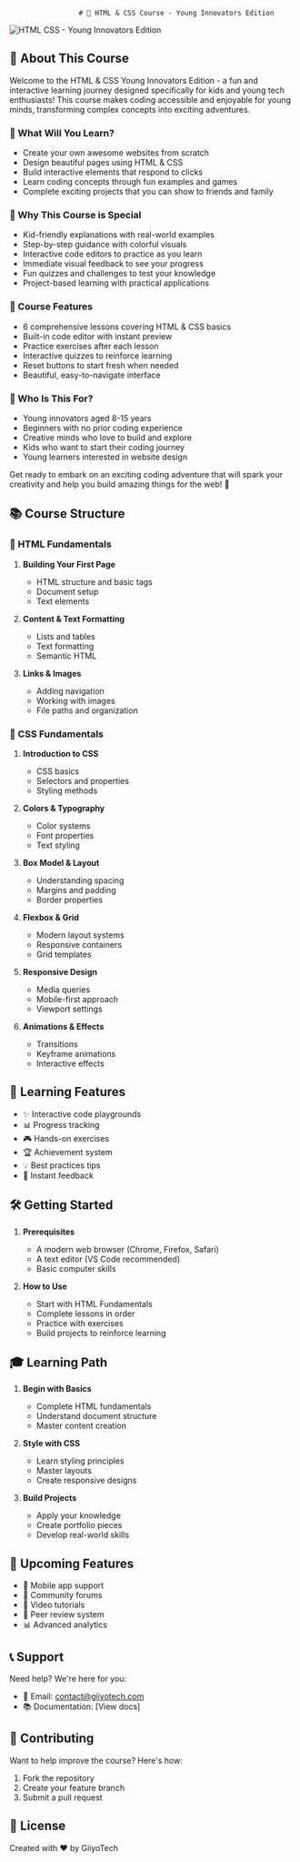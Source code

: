                      # 🚀 HTML & CSS Course - Young Innovators Edition
![HTML   CSS - Young Innovators Edition](https://github.com/user-attachments/assets/c53227b6-a013-43d6-9595-2ac7849fdbee)

## 📖 About This Course

Welcome to the HTML & CSS Young Innovators Edition - a fun and interactive learning journey designed specifically for kids and young tech enthusiasts! This course makes coding accessible and enjoyable for young minds, transforming complex concepts into exciting adventures.

### 🎯 What Will You Learn?
- Create your own awesome websites from scratch
- Design beautiful pages using HTML & CSS
- Build interactive elements that respond to clicks
- Learn coding concepts through fun examples and games
- Complete exciting projects that you can show to friends and family

### 🌟 Why This Course is Special
- Kid-friendly explanations with real-world examples
- Step-by-step guidance with colorful visuals
- Interactive code editors to practice as you learn
- Immediate visual feedback to see your progress
- Fun quizzes and challenges to test your knowledge
- Project-based learning with practical applications

### 🎨 Course Features
- 6 comprehensive lessons covering HTML & CSS basics
- Built-in code editor with instant preview
- Practice exercises after each lesson
- Interactive quizzes to reinforce learning
- Reset buttons to start fresh when needed
- Beautiful, easy-to-navigate interface

### 👥 Who Is This For?
- Young innovators aged 8-15 years
- Beginners with no prior coding experience
- Creative minds who love to build and explore
- Kids who want to start their coding journey
- Young learners interested in website design

Get ready to embark on an exciting coding adventure that will spark your creativity and help you build amazing things for the web! 🚀

## 📚 Course Structure

### 📝 HTML Fundamentals
1. **Building Your First Page**
   - HTML structure and basic tags
   - Document setup
   - Text elements
   
2. **Content & Text Formatting**
   - Lists and tables
   - Text formatting
   - Semantic HTML
   
3. **Links & Images**
   - Adding navigation
   - Working with images
   - File paths and organization

### 🎨 CSS Fundamentals
1. **Introduction to CSS**
   - CSS basics
   - Selectors and properties
   - Styling methods
   
2. **Colors & Typography**
   - Color systems
   - Font properties
   - Text styling
   
3. **Box Model & Layout**
   - Understanding spacing
   - Margins and padding
   - Border properties
   
4. **Flexbox & Grid**
   - Modern layout systems
   - Responsive containers
   - Grid templates
   
5. **Responsive Design**
   - Media queries
   - Mobile-first approach
   - Viewport settings
   
6. **Animations & Effects**
   - Transitions
   - Keyframe animations
   - Interactive effects

## 🎯 Learning Features

- ✨ Interactive code playgrounds
- 📊 Progress tracking
- 🎮 Hands-on exercises
- 🏆 Achievement system
- 💡 Best practices tips
- 🔄 Instant feedback

## 🛠️ Getting Started

1. **Prerequisites**
   - A modern web browser (Chrome, Firefox, Safari)
   - A text editor (VS Code recommended)
   - Basic computer skills

2. **How to Use**
   - Start with HTML Fundamentals
   - Complete lessons in order
   - Practice with exercises
   - Build projects to reinforce learning

## 🎓 Learning Path

1. **Begin with Basics**
   - Complete HTML fundamentals
   - Understand document structure
   - Master content creation

2. **Style with CSS**
   - Learn styling principles
   - Master layouts
   - Create responsive designs

3. **Build Projects**
   - Apply your knowledge
   - Create portfolio pieces
   - Develop real-world skills

## 🌟 Upcoming Features

- 📱 Mobile app support
- 👥 Community forums
- 🎥 Video tutorials
- 🤝 Peer review system
- 📊 Advanced analytics

## 📞 Support

Need help? We're here for you:
- 📧 Email: contact@giiyotech.com
- 📚 Documentation: [View docs]

## 🤝 Contributing

Want to help improve the course? Here's how:
1. Fork the repository
2. Create your feature branch
3. Submit a pull request

## 📄 License
Created with ❤️ by GiiyoTech
